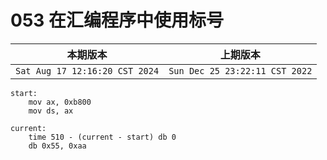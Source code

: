 # 053 在汇编程序中使用标号

|本期版本| 上期版本|
|:---:|:---:|
`Sat Aug 17 12:16:20 CST 2024` | `Sun Dec 25 23:22:11 CST 2022`


```assembly
start:
	mov ax, 0xb800
	mov ds, ax
	
current:
	time 510 - (current - start) db 0
	db 0x55, 0xaa
```